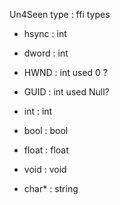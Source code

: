 Un4Seen type : ffi types

- hsync : int

- dword : int

- HWND : int used 0 ?

- GUID : int used Null?

- int : int

- bool : bool

- float : float

- void : void

- char\* : string
